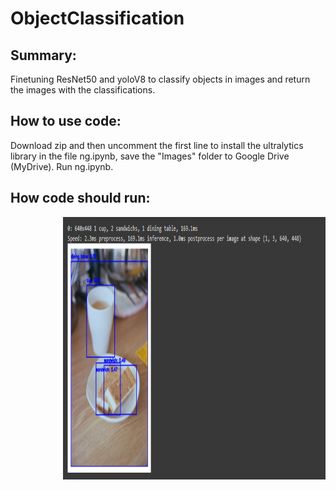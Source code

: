# ObjectClassification
## Summary:
<p>Finetuning ResNet50 and yoloV8 to classify objects in images and return the images with the classifications. </p>

## How to use code:
<p>Download zip and then uncomment the first line to install the ultralytics library in the file ng.ipynb, save the "Images" folder to Google Drive (MyDrive). Run ng.ipynb. </p>

## How code should run:
<p><img src="eg.png" style="float:right;width:420px;height:420px;"></p>
